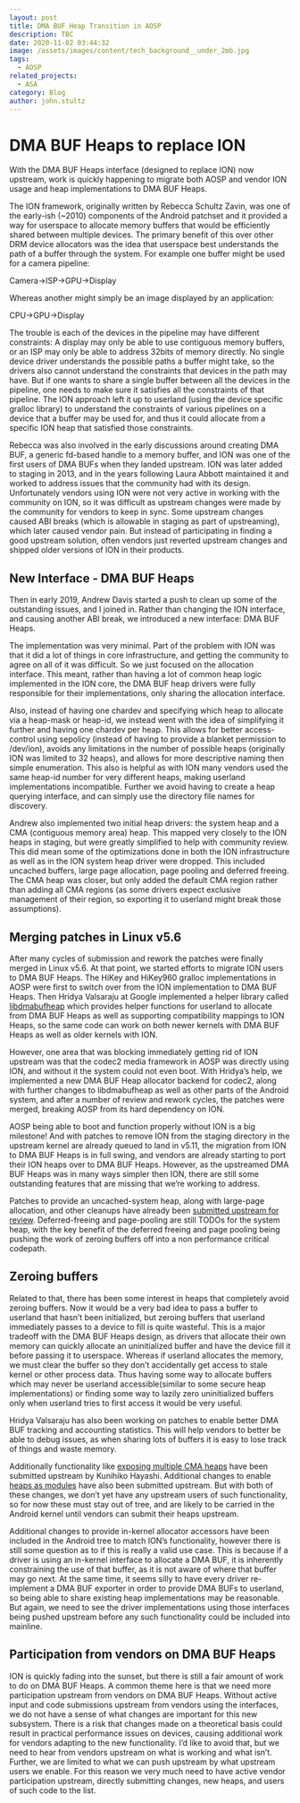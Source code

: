 ```yaml
---
layout: post
title: DMA BUF Heap Transition in AOSP
description: TBC
date: 2020-11-02 03:44:32
image: /assets/images/content/tech_background__under_2mb.jpg
tags:
  - AOSP
related_projects:
  - ASA
category: Blog
author: john.stultz
---
```

# DMA BUF Heaps to replace ION

With the DMA BUF Heaps interface (designed to replace ION) now upstream, work is quickly happening to migrate both AOSP and vendor ION usage and heap implementations to DMA BUF Heaps.

The ION framework, originally written by Rebecca Schultz Zavin, was one of the early-ish (~2010) components of the Android patchset and it provided a way for userspace to allocate memory buffers that would be efficiently shared between multiple devices. The primary benefit of this over other DRM device allocators was the idea that userspace best understands the path of a buffer through the system. For example one buffer might be used for a camera pipeline:

Camera->ISP->GPU->Display

Whereas another might simply be an image displayed by an application:

CPU->GPU->Display

The trouble is each of the devices in the pipeline may have different constraints: A display may only be able to use contiguous memory buffers, or an ISP may only be able to address 32bits of memory directly. No single device driver understands the possible paths a buffer might take, so the drivers also cannot understand the constraints that devices in the path may have. But if one wants to share a single buffer between all the devices in the pipeline, one needs to make sure it satisfies all the constraints of that pipeline. The ION approach left it up to userland (using the device specific gralloc library) to understand the constraints of various pipelines on a device that a buffer may be used for, and thus it could allocate from a specific ION heap that satisfied those constraints.

Rebecca was also involved in the early discussions around creating DMA BUF, a generic fd-based handle to a memory buffer, and ION was one of the first users of DMA BUFs when they landed upstream. ION was later added to staging in 2013, and in the years following Laura Abbott maintained it and worked to address issues that the community had with its design. Unfortunately vendors using ION were not very active in working with the community on ION, so it was difficult as upstream changes were made by the community for vendors to keep in sync. Some upstream changes caused ABI breaks (which is allowable in staging as part of upstreaming), which later caused vendor pain. But instead of participating in finding a good upstream solution, often vendors just reverted upstream changes and shipped older versions of ION in their products.

## New Interface - DMA BUF Heaps

Then in early 2019, Andrew Davis started a push to clean up some of the outstanding issues, and I joined in. Rather than changing the ION interface, and causing another ABI break, we introduced a new interface: DMA BUF Heaps.

The implementation was very minimal. Part of the problem with ION was that it did a lot of things in core infrastructure, and getting the community to agree on all of it was difficult. So we just focused on the allocation interface. This meant, rather than having a lot of common heap logic implemented in the ION core, the DMA BUF heap drivers were fully responsible for their implementations, only sharing the allocation interface.

Also, instead of having one chardev and specifying which heap to allocate via a heap-mask or heap-id, we instead went with the idea of simplifying it further and having one chardev per heap. This allows for better access-control using sepolicy (instead of having to provide a blanket permission to /dev/ion), avoids any limitations in the number of possible heaps (originally ION was limited to 32 heaps), and allows for more descriptive naming then simple enumeration. This also is helpful as with ION many vendors used the same heap-id number for very different heaps, making userland implementations incompatible. Further we avoid having to create a heap querying interface, and can simply use the directory file names for discovery.

Andrew also implemented two initial heap drivers: the system heap and a CMA (contiguous memory area) heap. This mapped very closely to the ION heaps in staging, but were greatly simplified to help with community review. This did mean some of the optimizations done in both the ION infrastructure as well as in the ION system heap driver were dropped. This included uncached buffers, large page allocation, page pooling and deferred freeing. The CMA heap was closer, but only added the default CMA region rather than adding all CMA regions (as some drivers expect exclusive management of their region, so exporting it to userland might break those assumptions).

## Merging patches in Linux v5.6

After many cycles of submission and rework the patches were finally merged in Linux v5.6. At that point, we started efforts to migrate ION users to DMA BUF Heaps. The HiKey and HiKey960 gralloc implementations in AOSP were first to switch over from the ION implementation to DMA BUF Heaps. Then Hridya Valsaraju at Google implemented a helper library called [libdmabufheap](https://android.googlesource.com/platform/system/memory/libdmabufheap/) which provides helper functions for userland to allocate from DMA BUF Heaps as well as supporting compatibility mappings to ION Heaps, so the same code can work on both newer kernels with DMA BUF Heaps as well as older kernels with ION.

However, one area that was blocking immediately getting rid of ION upstream was that the codec2 media framework in AOSP was directly using ION, and without it the system could not even boot. With Hridya’s help, we implemented a new DMA BUF Heap allocator backend for codec2, along with further changes to libdmabufheap as well as other parts of the Android system, and after a number of review and rework cycles, the patches were merged, breaking AOSP from its hard dependency on ION.

AOSP being able to boot and function properly without ION is a big milestone! And with patches to remove ION from the staging directory in the upstream kernel are already queued to land in v5.11, the migration from ION to DMA BUF Heaps is in full swing, and vendors are already starting to port their ION heaps over to DMA BUF Heaps. However, as the upstreamed DMA BUF Heaps was in many ways simpler then ION, there are still some outstanding features that are missing that we’re working to address.

Patches to provide an uncached-system heap, along with large-page allocation, and other cleanups have already been [submitted upstream for review](https://lore.kernel.org/lkml/20201017013255.43568-1-john.stultz@linaro.org/). Deferred-freeing and page-pooling are still TODOs for the system heap, with the key benefit of the deferred freeing and page pooling being pushing the work of zeroing buffers off into a non performance critical codepath.

## Zeroing buffers

Related to that, there has been some interest in heaps that completely avoid zeroing buffers. Now it would be a very bad idea to pass a buffer to userland that hasn’t been initialized, but zeroing buffers that userland immediately passes to a device to fill is quite wasteful. This is a major tradeoff with the DMA BUF Heaps design, as drivers that allocate their own memory can quickly allocate an uninitialized buffer and have the device fill it before passing it to userspace. Whereas if userland allocates the memory, we must clear the buffer so they don’t accidentally get access to stale kernel or other process data. Thus having some way to allocate buffers which may never be userland accessible(similar to some secure heap implementations) or finding some way to lazily zero uninitialized buffers only when userland tries to first access it would be very useful.

Hridya Valsaraju has also been working on patches to enable better DMA BUF tracking and accounting statistics. This will help vendors to better be able to debug issues, as when sharing lots of buffers it is easy to lose track of things and waste memory.

Additionally functionality like [exposing multiple CMA heaps](https://lore.kernel.org/lkml/1594948208-4739-1-git-send-email-hayashi.kunihiko@socionext.com/) have been submitted upstream by Kunihiko Hayashi. Additional changes to enable [heaps as modules](https://lore.kernel.org/lkml/20191025234834.28214-1-john.stultz@linaro.org/) have also been submitted upstream. But with both of these changes, we don’t yet have any upstream users of such functionality, so for now these must stay out of tree, and are likely to be carried in the Android kernel until vendors can submit their heaps upstream.

Additional changes to provide in-kernel allocator accessors have been included in the Android tree to match ION’s functionality, however there is still some question as to if this is really a valid use case. This is because if a driver is using an in-kernel interface to allocate a DMA BUF, it is inherently constraining the use of that buffer, as it is not aware of where that buffer may go next. At the same time, it seems silly to have every driver re-implement a DMA BUF exporter in order to provide DMA BUFs to userland, so being able to share existing heap implementations may be reasonable. But again, we need to see the driver implementations using those interfaces being pushed upstream before any such functionality could be included into mainline.

## Participation from vendors on DMA BUF Heaps

ION is quickly fading into the sunset, but there is still a fair amount of work to do on DMA BUF Heaps. A common theme here is that we need more participation upstream from vendors on DMA BUF Heaps. Without active input and code submissions upstream from vendors using the interfaces, we do not have a sense of what changes are important for this new subsystem. There is a risk that changes made on a theoretical basis could result in practical performance issues on devices, causing additional work for vendors adapting to the new functionality. I’d like to avoid that, but we need to hear from vendors upstream on what is working and what isn’t. Further, we are limited to what we can push upstream by what upstream users we enable. For this reason we very much need to have active vendor participation upstream, directly submitting changes, new heaps, and users of such code to the list.